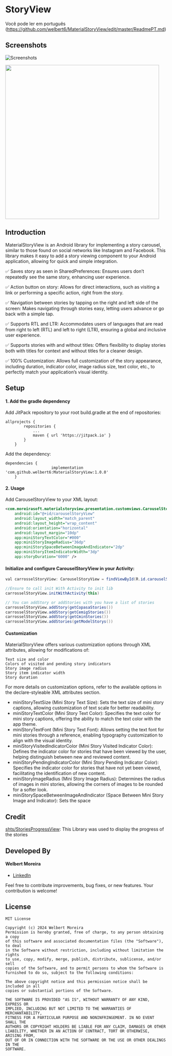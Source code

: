 # StoryView


Você pode ler em português (https://github.com/welbert6/MaterialStoryView/edit/master/ReadmePT.md)

## Screenshots
![Screenshots](images/Screenshot_7.png)



<img src="images/Screenshot1.png" width="480">

## Introduction

MaterialStoryView is an Android library for implementing a story carousel, similar to those found on social networks like Instagram and Facebook. This library makes it easy to add a story viewing component to your Android application, allowing for quick and simple integration. 

✅ Saves story as seen in SharedPreferences: Ensures users don’t repeatedly see the same story, enhancing user experience.

✅ Action button on story: Allows for direct interactions, such as visiting a link or performing a specific action, right from the story.

✅ Navigation between stories by tapping on the right and left side of the screen: Makes navigating through stories easy, letting users advance or go back with a simple tap.

✅ Supports RTL and LTR: Accommodates users of languages that are read from right to left (RTL) and left to right (LTR), ensuring a global and inclusive user experience.

✅ Supports stories with and without titles: Offers flexibility to display stories both with titles for context and without titles for a cleaner design.

✅ 100% Customization: Allows full customization of the story appearance, including duration, indicator color, image radius size, text color, etc., to perfectly match your application’s visual identity.


## Setup

#### 1. Add the gradle dependency

Add JitPack repository to your root build.gradle at the end of repositories:
```
allprojects {
		repositories {
			...
			maven { url 'https://jitpack.io' }
		}
	}
```
Add the dependency:
```
dependencies {
	       	        implementation 'com.github.welbert6:MaterialStoryView:1.0.0'
	}
```
#### 2. Usage 

Add CarouselStoryView to your XML layout:
```xml 
<com.moreirasoft.materialstoryview.presentation.customviews.CarouselStoryView
    android:id="@+id/carouselStoryView"
    android:layout_width="match_parent"
    android:layout_height="wrap_content"
    android:orientation="horizontal"
    android:layout_margin="10dp"
    app:miniStoryTextColor="#000"
    app:miniStoryImageRadius="36dp"
    app:miniStorySpaceBetweenImageAndIndicator="2dp"
    app:miniStoryItemIndicatorWidth="3dp"
    app:storyDuration="6000" />

```
#### Initialize and configure CarouselStoryView in your Activity:


```java
val carrosselStoryView: CarouselStoryView = findViewById(R.id.carouselStoryView)

//Ensure to call init With Activity to init lib
carrosselStoryView.initWithActivity(this)

// You can addStory or addStories with you have a list of stories 
carrosselStoryView.addStory(getCopasaStories())
carrosselStoryView.addStory(getCemigStories())
carrosselStoryView.addStory(getCminStories())
carrosselStoryView.addStories(getModelStorys())
````

#### Customization


MaterialStoryView offers various customization options through XML attributes, allowing for modifications of:

    Text size and color
    Colors of visited and pending story indicators
    Story image radius
    Story item indicator width
    Story duration

For more details on customization options, refer to the available options in the declare-styleable XML attributes section.

<declare-styleable name="MaterialCarouselStoryView">
        <attr name="miniStoryTextSize" format="dimension"/> 
        <attr name="miniStoryTextColor" format="color"/>
        <attr name="miniStoryTextFont" format="reference"/>
        <attr name="miniStoryVisitedIndicatorColor" format="color"/>
        <attr name="miniStoryPendingIndicatorColor" format="color"/>
        <attr name="miniStoryImageRadius" format="dimension"/>
        <attr name="miniStorySpaceBetweenImageAndIndicator" format="dimension"/>
        <attr name="miniStoryItemIndicatorWidth" format="dimension"/>
        <attr name="storyProgressBarPrimaryColor" format="color"/>
        <attr name="storyProgressBarSecondaryColor" format="color"/>
        <attr name="storyProgressBarHeight" format="dimension"/>
        <attr name="storyGapBetweenProgressBar" format="dimension"/>
        <attr name="storySingleStoryDisplayTime" format="integer"/>
        <attr name="storyDuration" format="integer"/>
    </declare-styleable>

   - miniStoryTextSize (Mini Story Text Size): Sets the text size of mini story captions, allowing customization of text scale for better readability.
   - miniStoryTextColor (Mini Story Text Color): Specifies the text color for mini story captions, offering the ability to match the text color with the app theme.
   - miniStoryTextFont (Mini Story Text Font): Allows setting the text font for mini stories through a reference, enabling typography customization to align with the visual identity.
   - miniStoryVisitedIndicatorColor (Mini Story Visited Indicator Color): Defines the indicator color for stories that have been viewed by the user, helping distinguish between new and reviewed content.
   - miniStoryPendingIndicatorColor (Mini Story Pending Indicator Color): Specifies the indicator color for stories that have not yet been viewed, facilitating the identification of new content.
   - miniStoryImageRadius (Mini Story Image Radius): Determines the radius of images in mini stories, allowing the corners of images to be rounded for a softer look.
   - miniStorySpaceBetweenImageAndIndicator (Space Between Mini Story Image and Indicator): Sets the space

 
 ## Credit 

 [shts/StoriesProgressView](https://github.com/OMARIHAMZA/StoryView): This Library was used to display the progress of the stories


## Developed By
#### Welbert Moreira
* [LinkedIn](https://www.linkedin.com/in/welbertim/)

Feel free to contribute improvements, bug fixes, or new features. Your contribution is welcome!


## License
```
MIT License

Copyright (c) 2024 Welbert Moreira 
Permission is hereby granted, free of charge, to any person obtaining a copy
of this software and associated documentation files (the "Software"), to deal
in the Software without restriction, including without limitation the rights
to use, copy, modify, merge, publish, distribute, sublicense, and/or sell
copies of the Software, and to permit persons to whom the Software is
furnished to do so, subject to the following conditions:

The above copyright notice and this permission notice shall be included in all
copies or substantial portions of the Software.

THE SOFTWARE IS PROVIDED "AS IS", WITHOUT WARRANTY OF ANY KIND, EXPRESS OR
IMPLIED, INCLUDING BUT NOT LIMITED TO THE WARRANTIES OF MERCHANTABILITY,
FITNESS FOR A PARTICULAR PURPOSE AND NONINFRINGEMENT. IN NO EVENT SHALL THE
AUTHORS OR COPYRIGHT HOLDERS BE LIABLE FOR ANY CLAIM, DAMAGES OR OTHER
LIABILITY, WHETHER IN AN ACTION OF CONTRACT, TORT OR OTHERWISE, ARISING FROM,
OUT OF OR IN CONNECTION WITH THE SOFTWARE OR THE USE OR OTHER DEALINGS IN THE
SOFTWARE.
```
